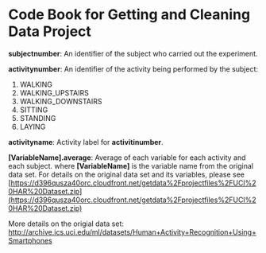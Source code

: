 # Code Book for Getting and Cleaning Data Project


**subjectnumber**: An identifier of the subject who carried out the experiment.

**activitynumber**: An identifier of the activity being performed by the subject:
   1. WALKING
   2. WALKING_UPSTAIRS
   3. WALKING_DOWNSTAIRS
   4. SITTING
   5. STANDING
   6. LAYING

**activityname**: Activity label for **activitinumber**. 

**[VariableName].average**: Average of each variable for each activity and each subject. 
where **[VariableName]** is the variable name from the original data set. For details on the original data set and its variables, please see [https://d396qusza40orc.cloudfront.net/getdata%2Fprojectfiles%2FUCI%20HAR%20Dataset.zip](https://d396qusza40orc.cloudfront.net/getdata%2Fprojectfiles%2FUCI%20HAR%20Dataset.zip)

More details on the origial data set:
[http://archive.ics.uci.edu/ml/datasets/Human+Activity+Recognition+Using+Smartphones ](http://archive.ics.uci.edu/ml/datasets/Human+Activity+Recognition+Using+Smartphones)


